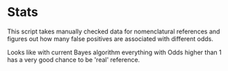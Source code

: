 # Stats

This script takes manually checked data for nomenclatural references and
figures out how many false positives are associated with different odds.

Looks like with current Bayes algorithm everything with Odds higher than 1
has a very good chance to be 'real' reference.

